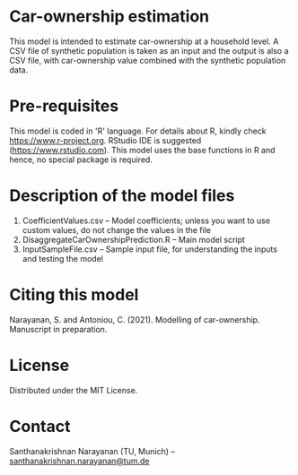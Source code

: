 # Car-ownership estimation

This model is intended to estimate car-ownership at a household level. A CSV file of synthetic population is taken as an input and the output is also a CSV file, with car-ownership value combined with the synthetic population data. 

# Pre-requisites

This model is coded in 'R' language. For details about R, kindly check https://www.r-project.org. RStudio IDE is suggested (https://www.rstudio.com). This model uses the base functions in R and hence, no special package is required.

# Description of the model files
1.	CoefficientValues.csv – Model coefficients; unless you want to use custom values, do not change the values in the file
2.	DisaggregateCarOwnershipPrediction.R – Main model script
3.	InputSampleFile.csv – Sample input file, for understanding the inputs and testing the model

# Citing this model

Narayanan, S. and Antoniou, C. (2021).  Modelling of car-ownership. Manuscript in preparation.

# License

Distributed under the MIT License.

# Contact

Santhanakrishnan Narayanan (TU, Munich) – santhanakrishnan.narayanan@tum.de
